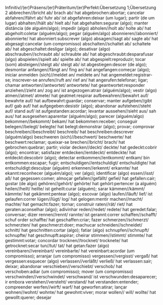 Infinitiv//(er)Präsens/(er)Präteritum/(er)Perfekt:Übersetzung 1;Übersetzung 2
abbrechen//bricht ab/ brach ab/ hat abgebrochen:abortar; cancelar
abfahren//fährt ab/ fuhr ab/ ist abgefahren:deixar (um lugar); partir (de um lugar)
abhalten//hält ab/ hielt ab/ hat abgehalten:segurar (algo); manter distância (de alguém/algo); impedir (algo)
abholen//holt ab/ holte ab/ hat abgeholt:coletar (alguém/algo); pegar (alguém/algo)
abonnieren//abonniert/ abonnierte/ hat abonniert:subscrever (algo)
absagen//sagt ab/ sagte ab/ hat abgesagt:cancelar (um compromisso)
abschalten//schaltet ab/ schaltete ab/ hat abgeschaltet:desligar (algo); desativar (algo)
abschrauben//schraubt ab/ schraubte ab/ hat abgeschraubt:desparafusar (algo)
abspielen//spielt ab/ spielte ab/ hat abgespielt:reproduzir; tocar (som)
absteigen//steigt ab/ steigt ab/ ist abgestiegen:descer (de algo); desmontar
anfangen//fängt an/ fing an/ hat angefangen:começar (algo); iniciar
anmelden (sich)//meldet an/ meldete an/ hat angemeldet:registrar-se; inscrever-se
anrufen//ruft an/ rief an/ hat angerufen:telefonar; ligar; chamar
antworten//antwortet/ antwortete/ hat geantwortet:responder
anziehen//zieht an/ zog an/ ist angezogen:atrair (alguém/algo); vestir (algo)
atmen//atmet/ atmete/ hat geatmet:respirar
aufbewahren//bewahrt auf/ bewahrte auf/ hat aufbewahrt:guardar; conservar; manter
aufgeben//gibt auf/ gab auf/ hat aufgegeben:desistir (algo); abandonar
aufstehen//steht auf/ stand auf/ ist aufgestanden:acordar; levantar
aussehen//sieht aus/ sah aus/ hat ausgesehen:aparentar (alguém/algo); parecer (alguém/algo)
bekommen//bekommt/ bekam/ hat bekommen:receber; conseguir
belegen//belegt/ belegte/ hat belegt:demonstrar (algo); provar; comprovar
beschreiben//beschreibt/ beschreib/ hat beschreiben:descrever (alguém/algo)
beschweren (sich)//beschwert/ beschwerte/ hat beschwert:reclamar; queixar-se
brechen//bricht/ brach/ hat gebrochen:quebrar; partir; violar
decken//deckt/ deckte/ hat gedeckt:cobrir (algo); encontrar; satisfazer
entdecken//entdeckt/ entdeckte/ hat entdeckt:descobrir (algo); detectar
entkommen//entkommt/ entkam/ bin entkommen:escapar; fugir;
entschuldigen//entschuldigt/ entschuldigte/ hat entschuldigt:desculpar (alguém)
erkennen//erkennt/ erkannte/ hat ekannt:reconhecer (alguém/algo); ver (algo); identificar (algo)
essen//isst/ aß/ hat gegessen:comer; almoçar
gefallen//gefällt/ gefiel/ hat gefallen:cair; gostar (de algo)
gehören//gehört/ gehörte/ hat gehört:pertencer (a alguém)
heilen//heilt/ heilte/ ist geheilt:curar (alguém); sarar
kämmen//kämmt/ kämmte/ hat gekämmt:pentear (algo); escovar (algo)
laufen//läuft/ lief/ ist gelaufen:correr
lügen//lügt/ log/ hat gelogen:mentir
machen//macht/ machte/ hat gemacht:fazer; tornar; construir
raten//rät/ riet/ hat geraten:aconselhar (algo); adivinhar
reden//redet/ redete/ hat geredet:falar; conversar; dizer
rennen//rennt/ rannte/ ist gerannt:correr
schaffen//schafft/ schuf order schaffte/ hat geschaffen:criar; fazer
schmerzen//schmerzt/ schmerzten/ hat geschmerzt:doer; machucar
schneiden//schneidet/ schnitt/ hat geschnitten:cortar (algo); fatiar (algo)
schnupfen//schnupft/ schnupfte/ hat geschnupft:aspirar; cheirar
stimmen//stimmt/ stimmte/ hat gestimmt:votar; concordar
trocknen//trocknet/ trocknete/ hat getrocknet:secar
tun//tut/ tat/ hat getan:fazer (algo)
vereinbaren//vereinbart/ vereinbarte/ hat vereinbart:acordar (um compromisso); arranjar (um compromisso)
vergessen//vergisst/ vergaß/ hat vergessen:esquecer (algo)
verlassen//verläßt/ verließ/ hat verlassen:sair; deixar; abandonar
verschieben//verschiebt/ verschob/ hat verschoben:adiar (um compromisso); mover (um compromisso)
verschwinden//verschwindet/ verschwand/ ist verschwunden:desaparecer; ir embora
verstehen//versteht/ verstand/ hat verstanden:entender; compreender
werfen//wirft/ warf/ hat geworfen:atirar; lançar
wohnen//wohnt/ wohnte/ hat gewohnt:viver; morar
wollen// will/ wollte/ hat gewollt:querer; desejar
